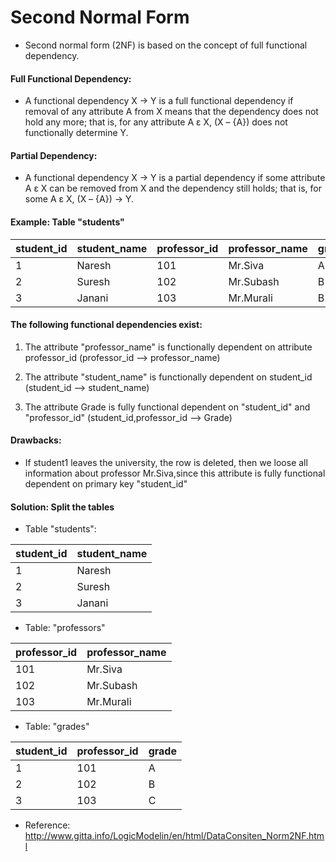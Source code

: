 # Second Normal Form

* Second normal form (2NF) is based on the concept of full functional dependency.

#### Full Functional Dependency:
* A functional dependency X → Y is a full functional dependency if removal of any attribute A from X means that the dependency does not hold any more; that is, for
any attribute A ε X, (X – {A}) does not functionally determine Y. 

#### Partial Dependency:
* A functional dependency X → Y is a partial dependency if some attribute A ε X can be removed from X and the dependency still holds; that is, for some A ε X, (X – {A}) → Y. 

#### Example: Table "students"

|student_id|student_name|professor_id|professor_name|grade|
|---|---|--|--|--|
|1|Naresh | 101| Mr.Siva | A |
|2|Suresh | 102| Mr.Subash | B |
|3|Janani | 103| Mr.Murali | B |


#### The following functional dependencies exist:

1. The attribute "professor_name" is functionally dependent on attribute professor_id (professor_id --> professor_name)

2. The attribute "student_name" is functionally dependent on student_id (student_id --> student_name)

3. The attribute Grade is fully functional dependent on "student_id" and "professor_id" (student_id,professor_id --> Grade)


#### Drawbacks:
* If student1 leaves the university, the row is deleted, then we loose all information about professor Mr.Siva,since this attribute is fully functional dependent on primary key "student_id"

#### Solution: Split the tables

* Table "students":

|student_id|student_name|
|---|---|
|1|Naresh |
|2|Suresh |
|3|Janani |


* Table: "professors"

|professor_id|professor_name|
|---|---|
| 101| Mr.Siva |
| 102| Mr.Subash |
| 103| Mr.Murali |

* Table: "grades"

| student_id | professor_id | grade |
|--|--|--|
|1|101|A|
|2|102|B|
|3|103|C|


* Reference: http://www.gitta.info/LogicModelin/en/html/DataConsiten_Norm2NF.html

